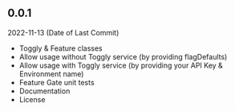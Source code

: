 ## 0.0.1

2022-11-13 (Date of Last Commit)

* Toggly & Feature classes
* Allow usage without Toggly service (by providing flagDefaults)
* Allow usage with Toggly service (by providing your API Key & Environment name)
* Feature Gate unit tests
* Documentation
* License



